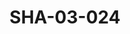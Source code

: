 ---
pid: SHA-03-024
title: SHA-03-024
language: ar
collection: شرحبيل احمد
original_label: 
rights: شرحبيل احمد
location_of_original: شرحبيل احمد
photographer_or_studio: 
scanned_from: photograph 8.8 by 12.6
_date: '1984'
location: ليبيا
description: حفلة شرحبيل احمد
additional_notes: 
permission_display: 'yes'
on_server: 'no'
on_website: 'no'
permalink: "/archive/ar/sha-03-024.html"
layout: photo-page
---